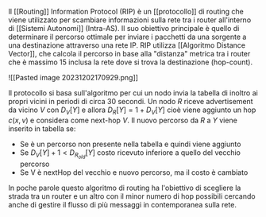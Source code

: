 Il [[Routing]] Information Protocol (RIP) è un [[protocollo]] di routing che viene utilizzato per scambiare informazioni sulla rete tra i router all'interno di [[Sistemi Autonomi]] (Intra-AS). Il suo obiettivo principale è quello di determinare il percorso ottimale per inviare i pacchetti da una sorgente a una destinazione attraverso una rete IP.
RIP utilizza [[Algoritmo Distance Vector]], che calcola il percorso in base alla "distanza" metrica tra i router che è massimo 15 inclusa la rete dove si trova la destinazione (hop-count).

![[Pasted image 20231202170929.png]]

Il protocollo si basa sull'algoritmo per cui un nodo invia la tabella di inoltro ai propri vicini in periodi di circa 30 secondi.
Un nodo $R$ riceve advertisement da vicino $V$ con $D_V[Y]$ e allora $D_R[Y]=1+D_V[Y]$ cioè viene aggiunto un hop $c(x,v)$ e considera come next-hop $V$.
Il nuovo percorso da $R$ a $Y$ viene inserito in tabella se:
- Se è un percorso non presente nella tabella e quindi viene aggiunto
- Se $D_V[Y]+1<D_{R_{old}}[Y]$ costo ricevuto inferiore a quello del vecchio percorso
- Se V è nextHop del vecchio e nuovo percorso, ma il costo è cambiato

In poche parole questo algoritmo di routing ha l'obiettivo di scegliere la strada tra un router e un altro con il minor numero di hop possibili cercando anche di gestire il flusso di più messaggi in contemporanea sulla rete.
